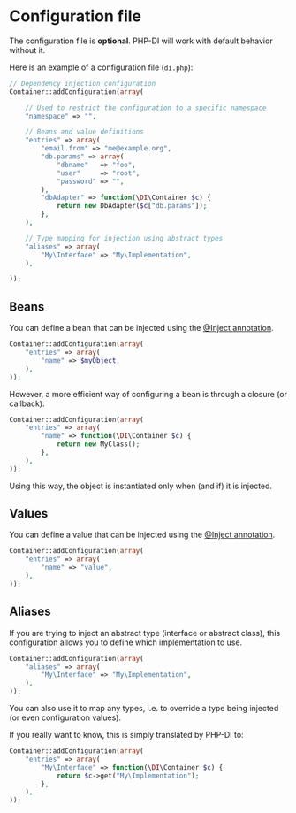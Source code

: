 # Configuration file

The configuration file is **optional**. PHP-DI will work with default behavior without it.

Here is an example of a configuration file (`di.php`):

```php
// Dependency injection configuration
Container::addConfiguration(array(

	// Used to restrict the configuration to a specific namespace
	"namespace" => "",

	// Beans and value definitions
	"entries" => array(
		"email.from" => "me@example.org",
		"db.params" => array(
			"dbname"   => "foo",
			"user"     => "root",
			"password" => "",
		),
		"dbAdapter" => function(\DI\Container $c) {
			return new DbAdapter($c["db.params"]);
		},
	),

	// Type mapping for injection using abstract types
	"aliases" => array(
		"My\Interface" => "My\Implementation",
	),

));
```

## Beans

You can define a bean that can be injected using the [@Inject annotation](doc/inject-annotation).

```php
Container::addConfiguration(array(
	"entries" => array(
		"name" => $myObject,
	),
));
```

However, a more efficient way of configuring a bean is through a closure (or callback):

```php
Container::addConfiguration(array(
	"entries" => array(
		"name" => function(\DI\Container $c) {
			return new MyClass();
		},
	),
));
```

Using this way, the object is instantiated only when (and if) it is injected.

## Values

You can define a value that can be injected using the [@Inject annotation](doc/inject-annotation).

```php
Container::addConfiguration(array(
	"entries" => array(
		"name" => "value",
	),
));
```

## Aliases

If you are trying to inject an abstract type (interface or abstract class),
this configuration allows you to define which implementation to use.

```php
Container::addConfiguration(array(
	"aliases" => array(
		"My\Interface" => "My\Implementation",
	),
));
```

You can also use it to map any types, i.e. to override a type being injected
(or even configuration values).

If you really want to know, this is simply translated by PHP-DI to:

```php
Container::addConfiguration(array(
	"entries" => array(
		"My\Interface" => function(\DI\Container $c) {
			return $c->get("My\Implementation");
		},
	),
));
```
